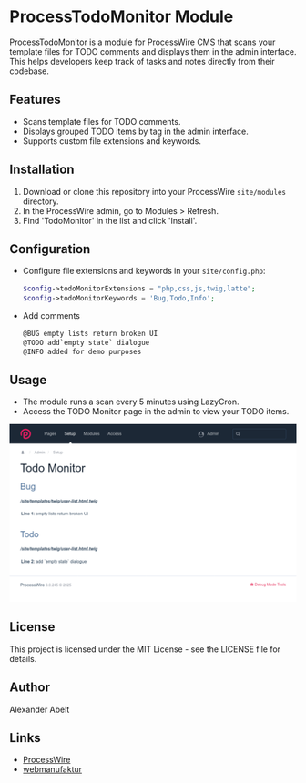 # ProcessTodoMonitor Module

ProcessTodoMonitor is a module for ProcessWire CMS that scans your template files for TODO comments and displays them in the admin interface. This helps developers keep track of tasks and notes directly from their codebase.

## Features

- Scans template files for TODO comments.
- Displays grouped TODO items by tag in the admin interface.
- Supports custom file extensions and keywords.

## Installation

1. Download or clone this repository into your ProcessWire `site/modules` directory.
2. In the ProcessWire admin, go to Modules > Refresh.
3. Find 'TodoMonitor' in the list and click 'Install'.

## Configuration

- Configure file extensions and keywords in your `site/config.php`:
  ```php
  $config->todoMonitorExtensions = "php,css,js,twig,latte";
  $config->todoMonitorKeywords = 'Bug,Todo,Info';
  ```
- Add comments
  ```twig
  @BUG empty lists return broken UI
  @TODO add`empty state` dialogue
  @INFO added for demo purposes
  ```

## Usage

- The module runs a scan every 5 minutes using LazyCron.
- Access the TODO Monitor page in the admin to view your TODO items.

![ProcessTodoMonitor Module](./ProcessTodoMonitor.module.png)

## License

This project is licensed under the MIT License - see the LICENSE file for details.

## Author

Alexander Abelt

## Links

- [ProcessWire](https://processwire.com)
- [webmanufaktur](https://webmanufaktur.net/)
